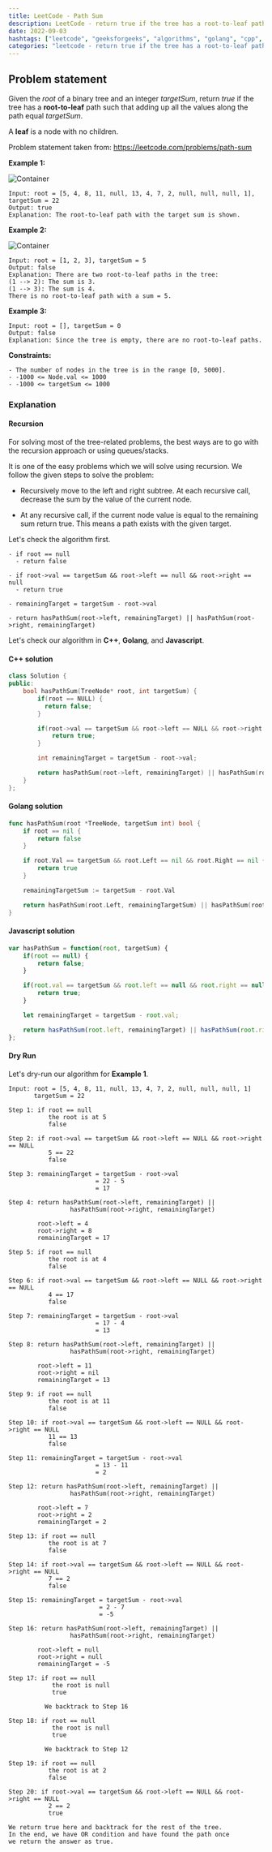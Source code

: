 ```yaml
---
title: LeetCode - Path Sum
description: LeetCode - return true if the tree has a root-to-leaf path such that adding up all the values along the path equals targetSum using C++, Golang, and Javascript.
date: 2022-09-03
hashtags: ["leetcode", "geeksforgeeks", "algorithms", "golang", "cpp", "javascript"]
categories: "leetcode - return true if the tree has a root-to-leaf path such that adding up all the values along the path equals targetSum, c++, golang, javascript, geeksforgeeks."
---
```


## Problem statement

Given the *root* of a binary tree and an integer *targetSum*,
return *true* if the tree has a **root-to-leaf** path such that adding up
all the values along the path equal *targetSum*.

A **leaf** is a node with no children.

Problem statement taken from: <a href='https://leetcode.com/problems/path-sum' target='_blank'>https://leetcode.com/problems/path-sum</a>

**Example 1:**

![Container](./../path-sum-1.png)

```
Input: root = [5, 4, 8, 11, null, 13, 4, 7, 2, null, null, null, 1], targetSum = 22
Output: true
Explanation: The root-to-leaf path with the target sum is shown.
```

**Example 2:**

![Container](./../path-sum-2.png)

```
Input: root = [1, 2, 3], targetSum = 5
Output: false
Explanation: There are two root-to-leaf paths in the tree:
(1 --> 2): The sum is 3.
(1 --> 3): The sum is 4.
There is no root-to-leaf path with a sum = 5.
```

**Example 3:**

```
Input: root = [], targetSum = 0
Output: false
Explanation: Since the tree is empty, there are no root-to-leaf paths.
```

**Constraints:**

```
- The number of nodes in the tree is in the range [0, 5000].
- -1000 <= Node.val <= 1000
- -1000 <= targetSum <= 1000
```

### Explanation

#### Recursion

For solving most of the tree-related problems,
the best ways are to go with the recursion approach or
using queues/stacks.

It is one of the easy problems which we will solve
using recursion. We follow the given steps to solve
the problem:

* Recursively move to the left and right subtree. At each recursive call,
decrease the sum by the value of the current node.

* At any recursive call, if the current node value is equal to the remaining sum return true.
This means a path exists with the given target.

Let's check the algorithm first.

```
- if root == null
  - return false

- if root->val == targetSum && root->left == null && root->right == null
  - return true

- remainingTarget = targetSum - root->val

- return hasPathSum(root->left, remainingTarget) || hasPathSum(root->right, remainingTarget)
```

Let's check our algorithm in **C++**, **Golang**, and **Javascript**.

#### C++ solution

```cpp
class Solution {
public:
    bool hasPathSum(TreeNode* root, int targetSum) {
        if(root == NULL) {
          return false;
        }

        if(root->val == targetSum && root->left == NULL && root->right == NULL) {
            return true;
        }

        int remainingTarget = targetSum - root->val;

        return hasPathSum(root->left, remainingTarget) || hasPathSum(root->right, remainingTarget);
    }
};
```

#### Golang solution

```go
func hasPathSum(root *TreeNode, targetSum int) bool {
    if root == nil {
        return false
    }

    if root.Val == targetSum && root.Left == nil && root.Right == nil {
        return true
    }

    remainingTargetSum := targetSum - root.Val

    return hasPathSum(root.Left, remainingTargetSum) || hasPathSum(root.Right, remainingTargetSum)
}
```

#### Javascript solution

```javascript
var hasPathSum = function(root, targetSum) {
    if(root == null) {
        return false;
    }

    if(root.val == targetSum && root.left == null && root.right == null) {
        return true;
    }

    let remainingTarget = targetSum - root.val;

    return hasPathSum(root.left, remainingTarget) || hasPathSum(root.right, remainingTarget);
};
```

#### Dry Run

Let's dry-run our algorithm for **Example 1**.

```
Input: root = [5, 4, 8, 11, null, 13, 4, 7, 2, null, null, null, 1]
       targetSum = 22

Step 1: if root == null
           the root is at 5
           false

Step 2: if root->val == targetSum && root->left == NULL && root->right == NULL
           5 == 22
           false

Step 3: remainingTarget = targetSum - root->val
                        = 22 - 5
                        = 17

Step 4: return hasPathSum(root->left, remainingTarget) ||
                 hasPathSum(root->right, remainingTarget)

        root->left = 4
        root->right = 8
        remainingTarget = 17

Step 5: if root == null
           the root is at 4
           false

Step 6: if root->val == targetSum && root->left == NULL && root->right == NULL
           4 == 17
           false

Step 7: remainingTarget = targetSum - root->val
                        = 17 - 4
                        = 13

Step 8: return hasPathSum(root->left, remainingTarget) ||
                 hasPathSum(root->right, remainingTarget)

        root->left = 11
        root->right = nil
        remainingTarget = 13

Step 9: if root == null
           the root is at 11
           false

Step 10: if root->val == targetSum && root->left == NULL && root->right == NULL
           11 == 13
           false

Step 11: remainingTarget = targetSum - root->val
                        = 13 - 11
                        = 2

Step 12: return hasPathSum(root->left, remainingTarget) ||
                 hasPathSum(root->right, remainingTarget)

        root->left = 7
        root->right = 2
        remainingTarget = 2

Step 13: if root == null
           the root is at 7
           false

Step 14: if root->val == targetSum && root->left == NULL && root->right == NULL
           7 == 2
           false

Step 15: remainingTarget = targetSum - root->val
                         = 2 - 7
                         = -5

Step 16: return hasPathSum(root->left, remainingTarget) ||
                 hasPathSum(root->right, remainingTarget)

        root->left = null
        root->right = null
        remainingTarget = -5

Step 17: if root == null
            the root is null
            true

          We backtrack to Step 16

Step 18: if root == null
            the root is null
            true

          We backtrack to Step 12

Step 19: if root == null
           the root is at 2
           false

Step 20: if root->val == targetSum && root->left == NULL && root->right == NULL
           2 == 2
           true

We return true here and backtrack for the rest of the tree.
In the end, we have OR condition and have found the path once
we return the answer as true.
```
